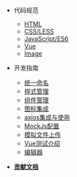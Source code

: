 - 代码规范
    - [HTML](style/html)
    - [CSS/LESS](style/less)
    - [JavaScript/ES6](style/es6)
    - [Vue](style/vue)
    - [Image](style/image)

- 开发指南
    - [统一命名](doc/naming)
    - [样式管理](doc/css)
    - [组件管理](doc/components)
    - [图标集成](doc/icon)
    - [axios集成与使用](doc/axios)
    - [MockJs配置](doc/mockjs)
    - [模拟文件上传](doc/upload)
    - [Vue测试介绍](doc/vue-test)
    - [编辑器](doc/editor)

- [**贡献文档**](contribution)
